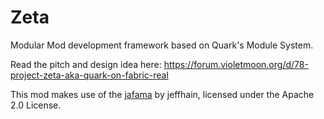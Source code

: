 # Zeta
Modular Mod development framework based on Quark's Module System.

Read the pitch and design idea here: https://forum.violetmoon.org/d/78-project-zeta-aka-quark-on-fabric-real

This mod makes use of the [jafama](https://github.com/jeffhain/jafama) by jeffhain, licensed under the Apache 2.0 License.  